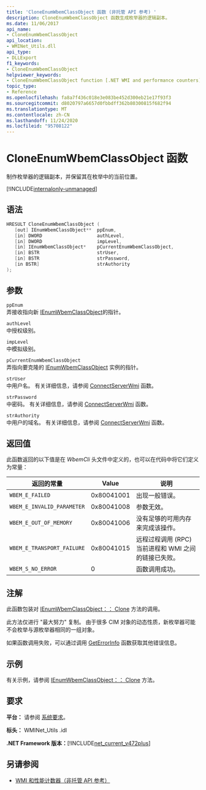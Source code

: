 ```yaml
---
title: 'CloneEnumWbemClassObject 函数 (非托管 API 参考) '
description: CloneEnumWbemClassObject 函数生成枚举器的逻辑副本。
ms.date: 11/06/2017
api_name:
- CloneEnumWbemClassObject
api_location:
- WMINet_Utils.dll
api_type:
- DLLExport
f1_keywords:
- CloneEnumWbemClassObject
helpviewer_keywords:
- CloneEnumWbemClassObject function [.NET WMI and performance counters]
topic_type:
- Reference
ms.openlocfilehash: fa8a7f436c018e3e083be452d300eb21e17f93f3
ms.sourcegitcommit: d8020797a6657d0fbbdff362b80300815f682f94
ms.translationtype: MT
ms.contentlocale: zh-CN
ms.lasthandoff: 11/24/2020
ms.locfileid: "95708122"
---
```

# <a name="cloneenumwbemclassobject-function"></a>CloneEnumWbemClassObject 函数

制作枚举器的逻辑副本，并保留其在枚举中的当前位置。

[!INCLUDE[internalonly-unmanaged](../../../../includes/internalonly-unmanaged.md)]

## <a name="syntax"></a>语法

```cpp
HRESULT CloneEnumWbemClassObject (
   [out] IEnumWbemClassObject**  ppEnum,
   [in] DWORD                    authLevel,
   [in] DWORD                    impLevel,
   [in] IEnumWbemClassObject*    pCurrentEnumWbemClassObject,
   [in] BSTR                     strUser,
   [in] BSTR                     strPassword,
   [in BSTR]                     strAuthority
);
```

## <a name="parameters"></a>参数

`ppEnum`\
弄接收指向新 [IEnumWbemClassObject](/windows/desktop/api/wbemcli/nn-wbemcli-ienumwbemclassobject)的指针。

`authLevel`\
中授权级别。

`impLevel`\
中模拟级别。

`pCurrentEnumWbemClassObject`\
弄指向要克隆的 [IEnumWbemClassObject](/windows/desktop/api/wbemcli/nn-wbemcli-ienumwbemclassobject) 实例的指针。

`strUser`\
中用户名。 有关详细信息，请参阅 [ConnectServerWmi](connectserverwmi.md) 函数。

`strPassword`\
中密码。 有关详细信息，请参阅 [ConnectServerWmi](connectserverwmi.md) 函数。

`strAuthority`\
中用户的域名。 有关详细信息，请参阅 [ConnectServerWmi](connectserverwmi.md) 函数。

## <a name="return-value"></a>返回值

此函数返回的以下值是在 *WbemCli* 头文件中定义的，也可以在代码中将它们定义为常量：

|返回的常量  |Value  |说明  |
|---------|---------|---------|
| `WBEM_E_FAILED` | 0x80041001 | 出现一般错误。 |
| `WBEM_E_INVALID_PARAMETER` | 0x80041008 | 参数无效。 |
| `WBEM_E_OUT_OF_MEMORY` | 0x80041006 | 没有足够的可用内存来完成该操作。 |
| `WBEM_E_TRANSPORT_FAILURE` | 0x80041015 | 远程过程调用 (RPC) 当前进程和 WMI 之间的链接已失败。 |
| `WBEM_S_NO_ERROR` | 0 | 函数调用成功。  |

## <a name="remarks"></a>注解

此函数包装对 [IEnumWbemClassObject：： Clone](/windows/desktop/api/wbemcli/nf-wbemcli-ienumwbemclassobject-clone) 方法的调用。

此方法仅进行 "最大努力" 复制。 由于很多 CIM 对象的动态性质，新枚举器可能不会枚举与源枚举器相同的一组对象。

如果函数调用失败，可以通过调用 [GetErrorInfo](geterrorinfo.md) 函数获取其他错误信息。

## <a name="example"></a>示例

有关示例，请参阅 [IEnumWbemClassObject：： Clone](/windows/desktop/api/wbemcli/nf-wbemcli-ienumwbemclassobject-clone) 方法。

## <a name="requirements"></a>要求

 **平台：** 请参阅 [系统要求](../../get-started/system-requirements.md)。

 **标头：** WMINet_Utils .idl

 **.NET Framework 版本：**[!INCLUDE[net_current_v472plus](../../../../includes/net-current-v472plus.md)]

## <a name="see-also"></a>另请参阅

- [WMI 和性能计数器（非托管 API 参考）](index.md)
